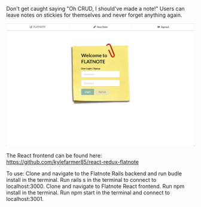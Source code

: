 Don't get caught saying "Oh CRUD, I should've made a note!" Users can leave notes on stickies for themselves and never forget anything again.

![](flatnote.gif)

The React frontend can be found here: https://github.com/kylefarmer85/react-redux-flatnote

To use:
Clone and navigate to the Flatnote Rails backend and run budle install in the terminal. Run rails s in the terminal to connect to localhost:3000. Clone and navigate to Flatnote React frontend. Run npm install in the terminal. Run npm start in the terminal and connect to localhost:3001.
